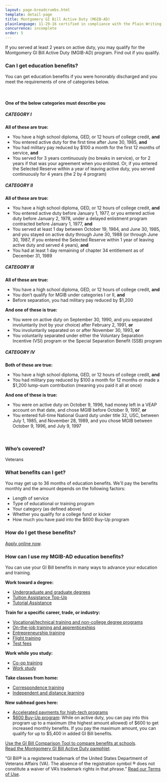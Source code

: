 ```yaml
---
layout: page-breadcrumbs.html
template: detail-page
title: Montgomery GI Bill Active Duty (MGIB-AD)
plainlanguage: 11-29-16 certified in compliance with the Plain Writing Act
concurrence: incomplete
order: 5
---
```


<div class="va-introtext">

If you served at least 2 years on active duty, you may qualify for the Montgomery GI Bill Active Duty (MGIB-AD) program. Find out if you qualify.

</div>


<div class="feature" markdown="1">

### Can I get education benefits?

You can get education benefits if you were honorably discharged and you meet the requirements of one of categories below.

<br>

#### One of the below categories must describe you

##### CATEGORY I

**All of these are true:**

-	You have a high school diploma, GED, or 12 hours of college credit, **and**
- You entered active duty for the first time after June 30, 1985, **and**
- You had military pay reduced by $100 a month for the first 12 months of service, **and**
- You served for 3 years continuously (no breaks in service), or for 2 years if that was your agreement when you enlisted. Or, if you entered the Selected Reserve within a year of leaving active duty, you served continuously for 4 years (the 2 by 4 program)

##### CATEGORY II

**All of these are true:**

-	You have a high school diploma, GED, or 12 hours of college credit, **and**
- You entered active duty before January 1, 1977, or you entered active duty before January 2, 1978, under a delayed enlistment program contracted before January 1, 1977, **and**
- You served at least 1 day between October 19, 1984, and June 30, 1985, and you stayed on active duty through June 30, 1988 (or through June 30, 1987, if you entered the Selected Reserve within 1 year of leaving active duty and served 4 years), **and**
- You had at least 1 day remaining of chapter 34 entitlement as of December 31, 1989

##### CATEGORY III

**All of these are true:**

-	You have a high school diploma, GED, or 12 hours of college credit, **and**
- You don’t qualify for MGIB under categories I or II, **and**
- Before separation, you had military pay reduced by $1,200

**And one of these is true:**

- You were on active duty on September 30, 1990, and you separated involuntarily (not by your choice) after February 2, 1991, **or**
- You involuntarily separated on or after November 30, 1993, **or**
- You voluntarily separated under either the Voluntary Separation Incentive (VSI) program or the Special Separation Benefit (SSB) program

##### CATEGORY IV

**Both of these are true:**

-	You have a high school diploma, GED, or 12 hours of college credit, **and**
- You had military pay reduced by $100 a month for 12 months or made a $1,200 lump-sum contribution (meaning you paid it all at once)

**And one of these is true:**

- You were on active duty on October 9, 1996, had money left in a VEAP account on that date, and chose MGIB before October 9, 1997, **or**
- You entered full-time National Guard duty under title 32, USC, between July 1, 1985, and November 28, 1989, and you chose MGIB between October 9, 1996, and July 9, 1997

<br>

### Who’s covered?

Veterans

</div>

### What benefits can I get?

You may get up to 36 months of education benefits. We'll pay the benefits monthly and the amount depends on the following factors:

- Length of service
- Type of educational or training program
- Your category (as defined above)
- Whether you qualify for a college fund or kicker
- How much you have paid into the $600 Buy-Up program

### How do I get these benefits?
[Apply online now](/education/apply-for-education-benefits/application/1990/introduction).

### How can I use my MGIB-AD education benefits?

You can use your GI Bill benefits in many ways to advance your education and training.

**Work toward a degree:**

- [Undergraduate and graduate degrees](/education/gi-bill/higher-learning/)
- [Tuition Assistance Top-Up](/education/gi-bill/tuition-assistance/)
- [Tutorial Assistance](/education/gi-bill/tutorial-assistance/)

**Train for a specific career, trade, or industry:**

- [Vocational/technical training and non-college degree programs](/education/work-learn/non-college-degree-program/)
- [On-the-job training and apprenticeships](/education/work-learn/job-and-apprenticeship/)
- [Entrepreneurship training](/education/advanced-training-and-certifications/entrepreneurship-training/)
- [Flight training](/education/advanced-training-and-certifications/flight-training/)
- [Test fees](/education/advanced-training-and-certifications/test-fees/)

**Work while you study:**

- [Co-op training](/education/work-learn/co-op-training/)
- [Work study](/education/work-learn/workstudy/)

**Take classes from home:**

- [Correspondence training](/education/work-learn/non-traditional/correspondence-training/)
- [Independent and distance learning](/education/work-learn/non-traditional/independent-distance-learning/)

**New subhead goes here:**
- [Accelerated payments for high-tech programs](/education/work-learn/non-traditional/accelerated-payments/)
- [$600 Buy-Up program](/education/gi-bill/buy-up-program/): While on active duty, you can pay into this program up to a maximum (the highest amount allowed) of $600 to get increased monthly benefits. If you pay the maximum amount, you can qualify for up to $5,400 in added GI Bill benefits.

[Use the GI Bill Comparison Tool to compare benefits at schools](/gi-bill-comparison-tool/). <br>
[Read the Montgomery GI Bill Active Duty pamphlet](https://www.benefits.va.gov/gibill/docs/pamphlets/ch30_pamphlet.pdf).

“GI Bill&reg; is a registered trademark of the United States Department of Veterans Affairs (VA). The absence of the registration symbol &reg; does not constitute a waiver of VA’s trademark rights in that phrase.” [Read our Terms of Use](https://www.benefits.va.gov/GIBILL/Trademark_Terms_of_Use.asp).
